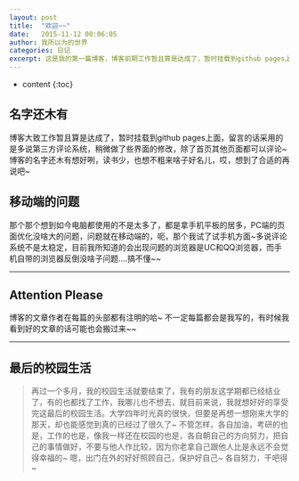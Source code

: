 ```yaml
---
layout: post
title:  "欢迎~~"
date:   2015-11-12 00:06:05
author: 我所以为的世界
categories: 日记
excerpt: 这是我的第一篇博客，博客前期工作暂且算是达成了，暂时挂载到github pages上面，后来的一些留言功能和其他的细节这几天搞定，一步一步来，博客的名字还木有想好咧，嗯，想到了合适的再说吧~
---
```


* content
{:toc}


## 名字还木有

博客大致工作暂且算是达成了，暂时挂载到github pages上面，留言的话采用的是多说第三方评论系统，稍微做了些界面的修改，除了首页其他页面都可以评论~博客的名字还木有想好咧，读书少，也想不粗来啥子好名儿，哎，想到了合适的再说吧~

## 移动端的问题

那个那个想到如今电脑都使用的不是太多了，都是拿手机平板的居多，PC端的页面优化没啥大的问题，问题就在移动端的，呃，那个我试了试手机方面~多说评论系统不是太稳定，目前我所知道的会出现问题的浏览器是UC和QQ浏览器，而手机自带的浏览器反倒没啥子问题....搞不懂~~

---

## Attention Please

博客的文章作者在每篇的头部都有注明的哈~ 不一定每篇都会是我写的，有时候我看到好的文章的话可能也会搬过来~~

---



## 最后的校园生活

> 再过一个多月，我的校园生活就要结束了，我有的朋友这学期都已经结业了，有的也都找了工作，我哪儿也不想去，就目前来说，我就想好好的享受完这最后的校园生活。大学四年时光真的很快，但要是再想一想刚来大学的那天，却也能感觉到真的已经过了很久了~ 不管怎样，各自加油，考研的也是，工作的也是，像我一样还在校园的也是，各自朝自己的方向努力，把自己的事情做好，不要与他人作比较，因为你老拿自己跟他人比是永远不会觉得幸福的~ 嗯，出门在外的好好照顾自己，保护好自己~ 各自努力，干吧得~


